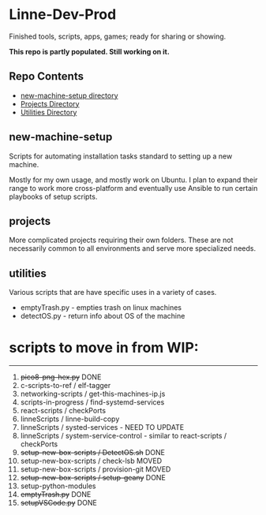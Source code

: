 # Linne-Dev-Prod
Finished tools, scripts, apps, games; ready for sharing or showing.

__This repo is partly populated.  Still working on it.__

## Repo Contents
* [new-machine-setup directory](#new-machine-setup)
* [Projects Directory](#projects)
* [Utilities Directory](#utilities)

## new-machine-setup
Scripts for automating installation tasks standard to setting up a new machine.  

Mostly for my own usage, and mostly work on Ubuntu.  I plan to expand their range
to work more cross-platform and eventually use Ansible to run certain playbooks of 
setup scripts.

## projects
More complicated projects requiring their own folders.  These are not necessarily
common to all environments and serve more specialized needs.

## utilities
Various scripts that are have specific uses in a variety of cases.  
* emptyTrash.py - empties trash on linux machines
* detectOS.py   - return info about OS of the machine


# scripts to move in from WIP:
---------------------
1.  ~~pico8-png-hex.py~~                                 DONE
2.  c-scripts-to-ref / elf-tagger
3.  networking-scripts / get-this-machines-ip.js
4.  scripts-in-progress / find-systemd-services
5.  react-scripts / checkPorts
6.  linneScripts / linne-build-copy
7.  linneScripts / systed-services -                 NEED TO UPDATE
8.  linneScripts / system-service-control - similar to react-scripts / checkPorts
9.  ~~setup-new-box-scripts / DetectOS.sh~~               DONE
10.  setup-new-box-scripts / check-lsb                MOVED
11.  setup-new-box-scripts / provision-git            MOVED
12.  ~~setup-new-box-scripts / setup-geany~~              DONE
13.  setup-python-modules 
14.  ~~emptyTrash.py~~                                  DONE
15.  ~~setupVSCode.py~~                                 DONE
